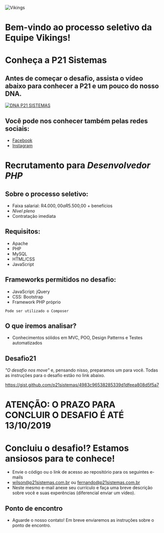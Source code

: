 ![Vikings](https://i.imgur.com/CF5sgS5.png)

# Bem-vindo ao processo seletivo da Equipe Vikings!

# Conheça a P21 Sistemas

## Antes de começar o desafio, assista o vídeo abaixo para conhecer a P21 e um pouco do nosso DNA.

[![DNA P21 SISTEMAS](https://img.youtube.com/vi/EnxjxqjHtxM/0.jpg)](http://www.youtube.com/watch?v=EnxjxqjHtxM)

## Você pode nos conhecer também pelas redes sociais:

- [Facebook](https://www.facebook.com/p21sistemas/)
- [Instagram](https://www.instagram.com/p21sistemas/)

# Recrutamento para _Desenvolvedor PHP_

## Sobre o processo seletivo:

- Faixa salarial: R$4.000,00 a R$5.500,00 + benefícios
- _Nível pleno_
- Contratação imediata

## Requisitos:
- Apache
- PHP
- MySQL
- HTML/CSS
- JavaScript

## Frameworks permitidos no desafio:
- JavaScript: jQuery
- CSS: Bootstrap
- Framework PHP próprio

`Pode ser utilizado o Composer`

## O que iremos analisar?
- Conhecimentos sólidos em MVC, POO, Design Patterns e Testes automatizados

## Desafio21

_"O desafio nos move"_ e, pensando nisso, preparamos um para você. Todas as instruções para o desafio estão no link abaixo.

https://gist.github.com/p21sistemas/4983c96538285339d1dfeea808d5f5a7

# ATENÇÃO: O PRAZO PARA CONCLUIR O DESAFIO É ATÉ 13/10/2019

# Concluiu o desafio!? Estamos ansiosos para te conhece!
 * Envie o código ou o link de acesso ao repositório para os seguintes e-mails
 * wilson@p21sistemas.com.br ou fernando@p21sistemas.com.br
 * Neste mesmo e-mail anexe seu currículo e faça uma breve descrição sobre você e suas experências (diferencial enviar um vídeo).
	
## Ponto de encontro
 - Aguarde o nosso contato! Em breve enviaremos as instruções sobre o ponto de encontro.
